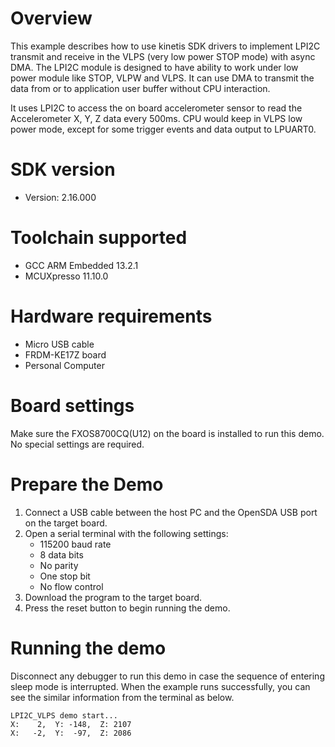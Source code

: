 Overview
========
This example describes how to use kinetis SDK drivers to implement LPI2C transmit and receive in the VLPS (very low power STOP mode) with async DMA.
The LPI2C module is designed to have ability to work under low power module like STOP, VLPW and VLPS. It can use DMA to transmit the data from or to application user buffer without CPU interaction.

It uses LPI2C to access the on board accelerometer sensor to read the Accelerometer X, Y, Z data every 500ms. CPU would keep in VLPS low power mode, except for some trigger events and data output to LPUART0.

SDK version
===========
- Version: 2.16.000

Toolchain supported
===================
- GCC ARM Embedded  13.2.1
- MCUXpresso  11.10.0

Hardware requirements
=====================
- Micro USB cable
- FRDM-KE17Z board
- Personal Computer

Board settings
==============
Make sure the FXOS8700CQ(U12) on the board is installed to run this demo.
No special settings are required.

Prepare the Demo
================
1.  Connect a USB cable between the host PC and the OpenSDA USB port on the target board.
2.  Open a serial terminal with the following settings:
    - 115200 baud rate
    - 8 data bits
    - No parity
    - One stop bit
    - No flow control
3.  Download the program to the target board.
4.  Press the reset button to begin running the demo.

Running the demo
================
Disconnect any debugger to run this demo in case the sequence of entering sleep mode is interrupted.
When the example runs successfully, you can see the similar information from the terminal as below.
~~~~~~~~~~~~
LPI2C_VLPS demo start...
X:    2,  Y: -148,  Z: 2107
X:   -2,  Y:  -97,  Z: 2086
~~~~~~~~~~~~
